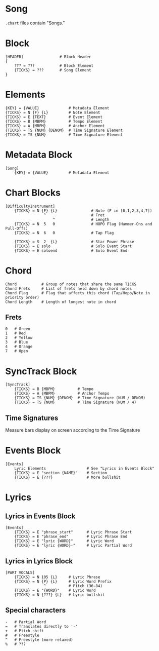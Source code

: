 # Song
`.chart` files contain "Songs."

# Block
```
[HEADER]                # Block Header
{
    ??? = ???           # Block Element
    {TICKS} = ???       # Song Element
}
```

# Elements
```
{KEY} = {VALUE}             # Metadata Element
{TICKS} = N {F} {L}         # Note Element
{TICKS} = E {TEXT}          # Event Element
{TICKS} = B {MBPM}          # Tempo Element
{TICKS} = A {MBPM}          # Anchor Element
{TICKS} = TS {NUM} {DENOM}  # Time Signature Element
{TICKS} = TS {NUM}          # Time Signature Element
```

# Metadata Block
```
[Song]
    {KEY} = {VALUE}         # Metadata Element
```

# Chart Blocks
```
[DifficultyInstrument]
    {TICKS} = N {F} {L}               # Note (F in [0,1,2,3,4,7])
                 ^                    # Fret
                     ^                # Length
    {TICKS} = N  5   0                # HOPO Flag (Hammer-Ons and Pull-Offs)
    {TICKS} = N  6   0                # Tap Flag

    {TICKS} = S  2  {L}               # Star Power Phrase
    {TICKS} = E solo                  # Solo Event Start
    {TICKS} = E soloend               # Solo Event End
```

# Chord
```
Chord           # Group of notes that share the same TICKS
Chord Frets     # List of frets held down by chord notes
Chord Flag      # Flag that affects this chord (Tap/Hopo/Note in priority order)
Chord Length    # Length of longest note in chord
```

## Frets
```
0   # Green
1   # Red
2   # Yellow
3   # Blue
4   # Orange
7   # Open
```

# SyncTrack Block
```
[SyncTrack]
    {TICKS} = B {MBPM}          # Tempo
    {TICKS} = A {MBPM}          # Anchor Tempo
    {TICKS} = TS {NUM} {DENOM}  # Time Signature (NUM / DENOM)
    {TICKS} = TS {NUM}          # Time Signature (NUM / 4)
```

## Time Signatures
Measure bars display on screen according to the Time Signature

# Events Block
```
[Events]
    Lyric Elements                  # See "Lyrics in Events Block"
    {TICKS} = E "section {NAME}"    # Section
    {TICKS} = E {???}               # More bullshit
```

# Lyrics

## Lyrics in Events Block
```
[Events]
    {TICKS} = E "phrase_start"      # Lyric Phrase Start
    {TICKS} = E "phrase_end"        # Lyric Phrase End
    {TICKS} = E "lyric {WORD}"      # Lyric Word
    {TICKS} = E "lyric {WORD}-"     # Lyric Partial Word
```

## Lyrics in Lyrics Block
```
[PART VOCALS]
    {TICKS} = N 105 {L}     # Lyric Phrase
    {TICKS} = N {P} {L}     # Lyric Word Prefix
                 ^          # Pitch (36-84)
    {TICKS} = E "{WORD}"    # Lyric Word
    {TICKS} = N {???} {L}   # Lyric bullshit
```

## Special characters
```
-   # Partial Word
=   # Translates directly to '-'
+   # Pitch shift
#   # Freestyle
^   # Freestyle (more relaxed)
%   # ???
```
